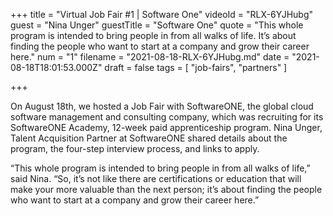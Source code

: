 +++
title = "Virtual Job Fair #1 | Software One"
videoId = "RLX-6YJHubg"
guest = "Nina Unger"
guestTitle = "Software One"
quote = "This whole program is intended to bring people in from all walks of life. It’s about finding the people who want to start at a company and grow their career here."
num = "1"
filename = "2021-08-18-RLX-6YJHubg.md"
date = "2021-08-18T18:01:53.000Z"
draft = false
tags = [ "job-fairs", "partners" ]

+++

On August 18th, we hosted a Job Fair with SoftwareONE, the global cloud software management and consulting company, which was recruiting for its SoftwareONE Academy, 12-week paid apprenticeship program. Nina Unger, Talent Acquisition Partner at SoftwareONE shared details about the program, the four-step interview process, and links to apply.  

“This whole program is intended to bring people in from all walks of life,” said Nina. “So, it’s not like there are certifications or education that will make your more valuable than the next person; it’s about finding the people who want to start at a company and grow their career here.”
